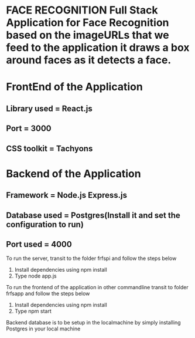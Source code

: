 # FACE RECOGNITION                                                                                                       Full Stack Application for Face Recognition based on the imageURLs that we feed to the application it draws a box around faces as it detects a face.

# FrontEnd of the Application 
 ## Library used = React.js
 ## Port = 3000
 ## CSS toolkit = Tachyons

# Backend of the Application
## Framework = Node.js Express.js
## Database used = Postgres(Install it and set the configuration to run)
## Port used = 4000


To run the server, transit to the folder frfspi and follow the steps below

1. Install dependencies using npm install
2. Type node app.js

To run the frontend of the application in other commandline transit to folder frfsapp and follow the steps below

1. Install dependencies using npm install
2. Type npm start

Backend database is to be setup in the localmachine by simply installing Postgres in your local machine



